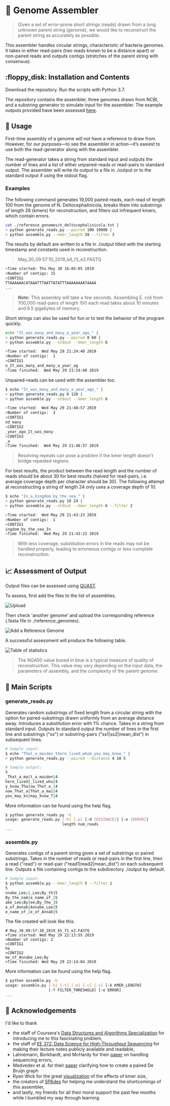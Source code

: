 # &#129516; Genome Assembler

> Given a set of error-prone short strings (reads) drawn from a long unknown parent string (genome), we would like to reconstruct the parent string as accurately as possible.

This assembler handles circular strings, characteristic of bacteria genomes.  It takes in either read-pairs (two reads known to be a distance apart) or non-paired reads and outputs contigs (stretches of the parent string with consensus).

## :floppy\_disk: Installation and Contents

Download the repository. Run the scripts with Python 3.7.

The repository contains the assembler, three genomes drawn from NCBI, and a substring generator to simulate input for the assembler. The example outputs provided have been assessed [here](http://quast.bioinf.spbau.ru/reports/30\_May\_2019\_23:09:09\_000000/report.html).

## :hammer: Usage

First-time assembly of a genome will not have a reference to draw from. However, for our purposes—to see the assembler in action—it’s easiest to use both the read-generator along with the assembler.

The read-generator takes a string from standard input and outputs the number of lines and a list of either unpaired-reads or read-pairs to standard output. The assembler will write its output to a file in ./output or to the standard output if using the stdout flag.

### Examples

The following command generates 19,000 paired-reads, each read of length 100 from the genome of N. Deltocephalinicola, breaks them into substrings of length 28 (kmers) for reconstruction, and filters out infrequent kmers, which contain errors.

```Bash
cat ./reference_genomes/n_deltocephalinicola.txt |
> python generate_reads.py --paired 100 19000 |
> python assemble.py --kmer_length 28 --filter 3
```

The results by default are written to a file in ./output titled with the starting timestamp and constants used in reconstruction.

> May\_30\_09:57:10\_2019\_k6\_f3\_e2.FASTQ

```Bash
>Time started: Thu May 30 16:05:05 2019
>Number of contigs: 15
>CONTIG1
TTAAAAAACATAAATTTAATTATATTTAAAAAAAATAAAA
...
```

> **_Note:_** This assembly will take a few seconds. Assembling E. coli from 700,000 read-pairs of length 100 each read takes about 10 minutes and 6.5 gigabytes of memory.

Short strings can also be used for fun or to test the behavior of the program quickly.

```Bash
echo "It_was_many_and_many_a_year_ago_" |
> python generate_reads.py --paired 8 60 |
> python assemble.py --stdout --kmer_length 6

>Time started:  Wed May 29 21:24:40 2019
>Number of contigs:  1
>CONTIG1
o_It_was_many_and_many_a_year_ag
>Time finished:  Wed May 29 21:24:40 2019
```

Unpaired-reads can be used with the assembler too.

```Bash
$ echo "It_was_many_and_many_a_year_ago_" |
> python generate_reads.py 8 120 |
> python assemble.py --stdout --kmer_length 6

>Time started:  Wed May 29 21:48:57 2019
>Number of contigs:  3
>CONTIG1
nd_many
>CONTIG2
_year_ago_It_was_many
>CONTIG3
_a
>Time finished:  Wed May 29 21:48:57 2019
```

> Resolving repeats can pose a problem if the kmer length doesn't bridge repeated regions.

For best results, the product between the read length and the number of reads should be about 30 for best results (halved for read-pairs, i.e. average coverage depth per character should be 30). The following attempt at reconstructing a string of length 24 only uses a coverage depth of 10.

```Bash
$ echo "In_a_kingdom_by_the_sea_" |
> python generate_reads.py 10 24 |
> python assemble.py --stdout --kmer_length 6 --filter 2

>Time started:  Wed May 29 21:43:23 2019
>Number of contigs:  1
>CONTIG1
ingdom_by_the_sea_In
>Time finished:  Wed May 29 21:43:23 2019
```

>With less coverage, substitution errors in the reads may not be handled properly, leading to erroneous contigs or less-complete reconstruction.

## :chart_with_upwards_trend: Assessment of Output

Output files can be assessed using [QUAST](http://quast.bioinf.spbau.ru/ "Quality Assessment Tool for Genome Assembly").

To assess, first add the files to the list of assemblies.

![Upload](https://user-images.githubusercontent.com/18232816/58675344-c3d4f000-8308-11e9-9bcd-a169cf328c8f.png)

Then check 'another genome' and upload the corresponding reference (.fasta file in ./reference_genomes).

![Add a Reference Genome](https://user-images.githubusercontent.com/18232816/58675346-c6374a00-8308-11e9-8812-77462590ad0d.png)

A successful assessment will produce the following table.

![Table of statistics](https://user-images.githubusercontent.com/18232816/58674624-828f1100-8305-11e9-865d-591f5a081516.png)

>The NGA50 value boxed in blue is a typical measure of quality of reconstruction. This value may vary depending on the input data, the parameters of assembly, and the complexity of the parent genome.

## :bookmark_tabs: Main Scripts

### generate\_reads.py

Generates random substrings of fixed length from a circular string with the option for paired-substrings drawn uniformly from an average distance away. Introduces a substitution error with 1% chance. Takes in a string from standard input. Outputs to standard output the number of lines in the first line and substrings ("ss") or substring-pairs ("ss1|ss2|mean\_dist”) in subsequent lines.

```Bash
# Sample input:
$ echo "That_a_maiden_there_lived_whom_you_may_know_" |
> python generate_reads.py --paired --distance 4 10 5

# Sample output:
5
_That_a_ma|t_a_maiden|4
here_lived|_lived_who|4
y_know_Tha|ow_That_a_|4
now_That_a|That_a_mai|4
you_may_kn|may_know_T|4
```

More information can be found using the help flag.

```Bash
$ python generate_reads.py -h
usage: generate_reads.py [-h] [-p] [-d [DISTANCE]] [-e [ERROR]]
                         length num_reads
...
```

### assemble.py

Generates contigs of a parent string given a set of substrings or paired substrings. Takes in the number of reads or read-pairs in the first line, then a read ("read") or read-pair ("read1|read2|mean\_dist") on each subsequent line. Outputs a file containing contigs to the subdirectory ./output by default.

```Bash
# Sample input:
$ python assemble.py --kmer_length 5 --filter 1
5
nnabe_Lee;|_Lee;By_th|5
By_the_nam|e_name_of_|5
abe_Lee;By|ee;By_the_|5
e_of_Annab|Annabe_Lee|5
e_name_of_|e_of_Annab|5
```

The file created will look like this.

```FASTQ
# May_30_09:57:10_2019_k5_f1_e2.FASTQ
>Time started: Wed May 29 22:13:55 2019
>Number of contigs: 2
>CONTIG1
he_
>CONTIG2
me_of_Annabe_Lee;By
>Time finished: Wed May 29 22:14:04 2019
```

More information can be found using the help flag.

```Bash
$ python assemble.py -h
usage: assemble.py [-h] [-t] [-m] [-c] [-s] [-k KMER_LENGTH]
                   [-f FILTER_THRESHOLD] [-e ERROR]
...
```

## :pray: Acknowledgements

I'd like to thank

* the staff of Coursera's [Data Structures and Algorithms Specialization](https://www.coursera.org/specializations/data-structures-algorithms) for introducing me to this fascinating problem,
* the staff of [EE 372: Data Science for High-Throughput Sequencing](http://data-science-sequencing.github.io/) for making their lecture notes publicly available and readable,
* Lahnemann, Borkhardt, and McHardy for their [paper](https://www.ncbi.nlm.nih.gov/pubmed/26026159) on handling sequencing errors,
* Medvedev et al. for their [paper](https://www.ncbi.nlm.nih.gov/pmc/articles/PMC3216098/) clarifying how to create a paired De Bruijn graph
* Ryan Wick for the great [visualization](https://github.com/rrwick/Bandage/wiki/Effect-of-kmer-size) of the effects of kmer size,
* the creators of [SPAdes](http://cab.spbu.ru/software/spades/) for helping me understand the shortcomings of this assembler,
* and lastly, my friends for all their moral support the past few months while I bumbled my way through learning.